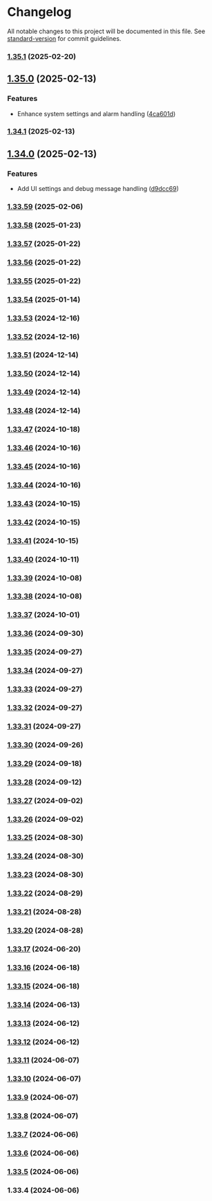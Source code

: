 # Changelog

All notable changes to this project will be documented in this file. See [standard-version](https://github.com/conventional-changelog/standard-version) for commit guidelines.

### [1.35.1](https://github.com/gpmagvs/AGV_UI/compare/v1.35.0...v1.35.1) (2025-02-20)

## [1.35.0](https://github.com/gpmagvs/AGV_UI/compare/v1.34.1...v1.35.0) (2025-02-13)


### Features

* Enhance system settings and alarm handling ([4ca601d](https://github.com/gpmagvs/AGV_UI/commit/4ca601da08f0a89565f818f9e3855d8774ba8ce9))

### [1.34.1](https://github.com/gpmagvs/AGV_UI/compare/v1.34.0...v1.34.1) (2025-02-13)

## [1.34.0](https://github.com/gpmagvs/AGV_UI/compare/v1.33.59...v1.34.0) (2025-02-13)


### Features

* Add UI settings and debug message handling ([d9dcc69](https://github.com/gpmagvs/AGV_UI/commit/d9dcc69e45156c1f5c553c350e8de6114180b28c))

### [1.33.59](https://github.com/gpmagvs/AGV_UI/compare/v1.33.58...v1.33.59) (2025-02-06)

### [1.33.58](https://github.com/gpmagvs/AGV_UI/compare/v1.33.57...v1.33.58) (2025-01-23)

### [1.33.57](https://github.com/gpmagvs/AGV_UI/compare/v1.33.56...v1.33.57) (2025-01-22)

### [1.33.56](https://github.com/gpmagvs/AGV_UI/compare/v1.33.55...v1.33.56) (2025-01-22)

### [1.33.55](https://github.com/gpmagvs/AGV_UI/compare/v1.33.54...v1.33.55) (2025-01-22)

### [1.33.54](https://github.com/gpmagvs/AGV_UI/compare/v1.33.53...v1.33.54) (2025-01-14)

### [1.33.53](https://github.com/gpmagvs/AGV_UI/compare/v1.33.52...v1.33.53) (2024-12-16)

### [1.33.52](https://github.com/gpmagvs/AGV_UI/compare/v1.33.51...v1.33.52) (2024-12-16)

### [1.33.51](https://github.com/gpmagvs/AGV_UI/compare/v1.33.50...v1.33.51) (2024-12-14)

### [1.33.50](https://github.com/gpmagvs/AGV_UI/compare/v1.33.49...v1.33.50) (2024-12-14)

### [1.33.49](https://github.com/gpmagvs/AGV_UI/compare/v1.33.48...v1.33.49) (2024-12-14)

### [1.33.48](https://github.com/gpmagvs/AGV_UI/compare/v1.33.47...v1.33.48) (2024-12-14)

### [1.33.47](https://github.com/gpmagvs/AGV_UI/compare/v1.33.46...v1.33.47) (2024-10-18)

### [1.33.46](https://github.com/gpmagvs/AGV_UI/compare/v1.33.45...v1.33.46) (2024-10-16)

### [1.33.45](https://github.com/gpmagvs/AGV_UI/compare/v1.33.44...v1.33.45) (2024-10-16)

### [1.33.44](https://github.com/gpmagvs/AGV_UI/compare/v1.33.43...v1.33.44) (2024-10-16)

### [1.33.43](https://github.com/gpmagvs/AGV_UI/compare/v1.33.42...v1.33.43) (2024-10-15)

### [1.33.42](https://github.com/gpmagvs/AGV_UI/compare/v1.33.41...v1.33.42) (2024-10-15)

### [1.33.41](https://github.com/gpmagvs/AGV_UI/compare/v1.33.40...v1.33.41) (2024-10-15)

### [1.33.40](https://github.com/gpmagvs/AGV_UI/compare/v1.33.39...v1.33.40) (2024-10-11)

### [1.33.39](https://github.com/gpmagvs/AGV_UI/compare/v1.33.38...v1.33.39) (2024-10-08)

### [1.33.38](https://github.com/gpmagvs/AGV_UI/compare/v1.33.37...v1.33.38) (2024-10-08)

### [1.33.37](https://github.com/gpmagvs/AGV_UI/compare/v1.33.36...v1.33.37) (2024-10-01)

### [1.33.36](https://github.com/gpmagvs/AGV_UI/compare/v1.33.35...v1.33.36) (2024-09-30)

### [1.33.35](https://github.com/gpmagvs/AGV_UI/compare/v1.33.34...v1.33.35) (2024-09-27)

### [1.33.34](https://github.com/gpmagvs/AGV_UI/compare/v1.33.33...v1.33.34) (2024-09-27)

### [1.33.33](https://github.com/gpmagvs/AGV_UI/compare/v1.33.32...v1.33.33) (2024-09-27)

### [1.33.32](https://github.com/gpmagvs/AGV_UI/compare/v1.33.31...v1.33.32) (2024-09-27)

### [1.33.31](https://github.com/gpmagvs/AGV_UI/compare/v1.33.30...v1.33.31) (2024-09-27)

### [1.33.30](https://github.com/gpmagvs/AGV_UI/compare/v1.33.29...v1.33.30) (2024-09-26)

### [1.33.29](https://github.com/gpmagvs/AGV_UI/compare/v1.33.28...v1.33.29) (2024-09-18)

### [1.33.28](https://github.com/gpmagvs/AGV_UI/compare/v1.33.27...v1.33.28) (2024-09-12)

### [1.33.27](https://github.com/gpmagvs/AGV_UI/compare/v1.33.26...v1.33.27) (2024-09-02)

### [1.33.26](https://github.com/gpmagvs/AGV_UI/compare/v1.33.25...v1.33.26) (2024-09-02)

### [1.33.25](https://github.com/gpmagvs/AGV_UI/compare/v1.33.24...v1.33.25) (2024-08-30)

### [1.33.24](https://github.com/gpmagvs/AGV_UI/compare/v1.33.23...v1.33.24) (2024-08-30)

### [1.33.23](https://github.com/gpmagvs/AGV_UI/compare/v1.33.22...v1.33.23) (2024-08-30)

### [1.33.22](https://github.com/gpmagvs/AGV_UI/compare/v1.33.21...v1.33.22) (2024-08-29)

### [1.33.21](https://github.com/gpmagvs/AGV_UI/compare/v1.33.20...v1.33.21) (2024-08-28)

### [1.33.20](https://github.com/gpmagvs/AGV_UI/compare/v1.33.17...v1.33.20) (2024-08-28)

### [1.33.17](https://github.com/gpmagvs/AGV_UI/compare/v1.33.16...v1.33.17) (2024-06-20)

### [1.33.16](https://github.com/gpmagvs/AGV_UI/compare/v1.33.15...v1.33.16) (2024-06-18)

### [1.33.15](https://github.com/gpmagvs/AGV_UI/compare/v1.33.14...v1.33.15) (2024-06-18)

### [1.33.14](https://github.com/gpmagvs/AGV_UI/compare/v1.33.13...v1.33.14) (2024-06-13)

### [1.33.13](https://github.com/gpmagvs/AGV_UI/compare/v1.33.12...v1.33.13) (2024-06-12)

### [1.33.12](https://github.com/gpmagvs/AGV_UI/compare/v1.33.11...v1.33.12) (2024-06-12)

### [1.33.11](https://github.com/gpmagvs/AGV_UI/compare/v1.33.10...v1.33.11) (2024-06-07)

### [1.33.10](https://github.com/gpmagvs/AGV_UI/compare/v1.33.9...v1.33.10) (2024-06-07)

### [1.33.9](https://github.com/gpmagvs/AGV_UI/compare/v1.33.8...v1.33.9) (2024-06-07)

### [1.33.8](https://github.com/gpmagvs/AGV_UI/compare/v1.33.7...v1.33.8) (2024-06-07)

### [1.33.7](https://github.com/gpmagvs/AGV_UI/compare/v1.33.6...v1.33.7) (2024-06-06)

### [1.33.6](https://github.com/gpmagvs/AGV_UI/compare/v1.33.5...v1.33.6) (2024-06-06)

### [1.33.5](https://github.com/gpmagvs/AGV_UI/compare/v1.33.4...v1.33.5) (2024-06-06)

### 1.33.4 (2024-06-06)
